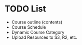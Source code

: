 # TODO List

- Course outline (contents)
- Course Schedule
- Dynamic Course Category
- Upload Resources to S3, R2, etc.